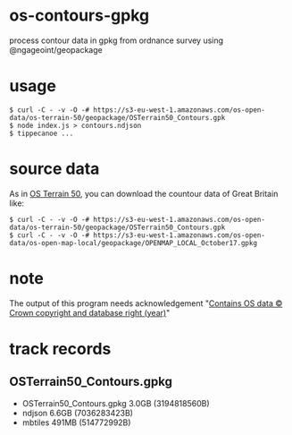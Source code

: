 # os-contours-gpkg
process contour data in gpkg from ordnance survey using @ngageoint/geopackage

# usage
```
$ curl -C - -v -O -# https://s3-eu-west-1.amazonaws.com/os-open-data/os-terrain-50/geopackage/OSTerrain50_Contours.gpk
$ node index.js > contours.ndjson
$ tippecanoe ...
```
# source data
As in [OS Terrain 50](http://data-format-trial-osonline.opendata.arcgis.com/pages/os-terrain-50), you can download the countour data of Great Britain like:
```
$ curl -C - -v -O -# https://s3-eu-west-1.amazonaws.com/os-open-data/os-terrain-50/geopackage/OSTerrain50_Contours.gpk
$ curl -C - -v -O -# https://s3-eu-west-1.amazonaws.com/os-open-data/os-open-map-local/geopackage/OPENMAP_LOCAL_October17.gpkg
```

# note
The output of this program needs acknowledgement "[Contains OS data © Crown copyright and database right (year)](https://www.ordnancesurvey.co.uk/business-and-government/licensing/using-creating-data-with-os-products/os-opendata.html)"

# track records
## OSTerrain50_Contours.gpkg
- OSTerrain50_Contours.gpkg 3.0GB (3194818560B)
- ndjson 6.6GB (7036283423B)
- mbtiles 491MB (514772992B)

